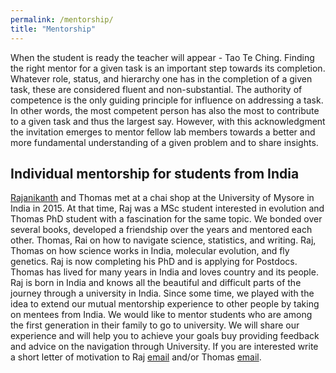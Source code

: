 ```yaml
---
permalink: /mentorship/
title: "Mentorship"
---
```


When the student is ready the teacher will appear - Tao Te Ching. Finding the right mentor for a given task is an important step towards its completion. Whatever role, status, and hierarchy one has in the completion of a given task, these are considered fluent and non-substantial. The authority of competence is the only guiding principle for influence on addressing a task. In other words, the most competent person has also the most to contribute to a given task and thus the largest say. However, with this acknowledgment the invitation emerges to mentor fellow lab members towards a better and more fundamental understanding of a given problem and to share insights.

## Individual mentorship for students from India

[Rajanikanth](https://www.evolutionguy.net) and Thomas met at a chai shop at the University of Mysore in India in 2015. At that time, Raj was a MSc student interested in evolution and Thomas PhD student with a fascination for the same topic. We bonded over several books, developed a friendship over the years and mentored each other. Thomas, Rai on how to navigate science, statistics, and writing. Raj, Thomas on how science works in India, molecular evolution, and fly genetics. Raj is now completing his PhD and is applying for Postdocs. Thomas has lived for many years in India and loves country and its people. Raj is born in India and knows all the beautiful and difficult parts of the journey through a university in India. Since some time, we played with the idea to extend our mutual mentorship experience to other people by taking on mentees from India. We would like to mentor students who are among the first generation in their family to go to university. We will share our experience and will help you to achieve your goals buy providing feedback and advice on the navigation through University. If you are interested write a short letter of motivation to Raj [email](mailto:rajanikanth.cnayak@gmail.com) and/or Thomas [email](mailto:dr.thomas.wolfers@gmail.com). 
